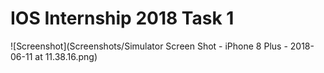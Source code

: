 # IOS Internship 2018 Task 1

![Screenshot](Screenshots/Simulator Screen Shot - iPhone 8 Plus - 2018-06-11 at 11.38.16.png)

